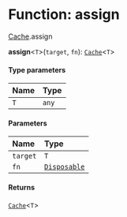 # Function: assign

[Cache](/auto-docs/utils/modules/Cache.md).assign

**assign**<`T`>(`target`, `fn`): [`Cache`](/auto-docs/utils/types/Cache-1.md)<`T`>

#### Type parameters

| Name | Type |
| :------ | :------ |
| `T` | `any` |

#### Parameters

| Name | Type |
| :------ | :------ |
| `target` | `T` |
| `fn` | [`Disposable`](/auto-docs/utils/interfaces/Disposable-1.md) |

#### Returns

[`Cache`](/auto-docs/utils/types/Cache-1.md)<`T`>
